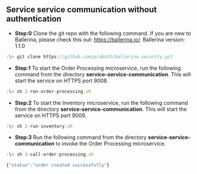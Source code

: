 ## Service service communication without authentication

* **Step:0** Clone the git repo with the following command. If you are new to Ballerina, please check this out: https://ballerina.io/. Ballerina version: 1.1.0

```javascript
:\> git clone https://github.com/prabath/ballerina-security.git
```

* **Step:1** To start the Order Processing microservice, run the following command from the directory **service-service-communication**. This will start the service on HTTPS port 9008.

```javascript
:\> sh 1-run-order-processing.sh
```
* **Step:2** To start the Inventory microservice, run the following command from the directory **service-service-communication**. This will start the service on HTTPS port 9009.

```javascript
:\> sh 2-run-inventory.sh
```
* **Step:3** Run the following command from the directory **service-service-communication** to invoke the Order Processing microservice.

```javascript
:\> sh 3-call-order-processing.sh

{"status":"order created successfully"}
```
